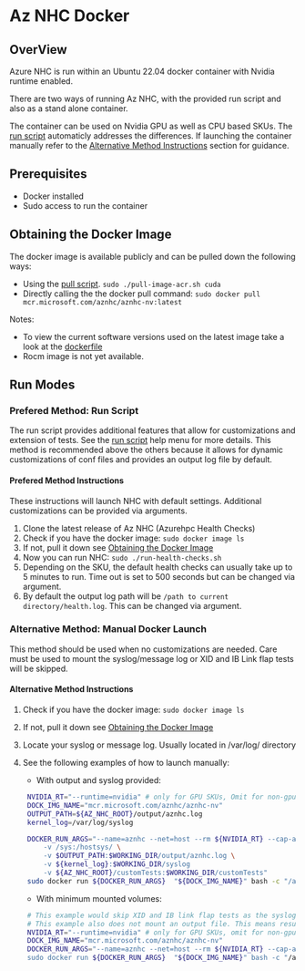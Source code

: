 # Az NHC Docker #

## OverView ##

Azure NHC is run within an Ubuntu 22.04 docker container with Nvidia runtime enabled.

There are two ways of running Az NHC, with the provided run script and also as a stand alone container.

The container can be used on Nvidia GPU as well as CPU based SKUs. The [run script](../run-health-checks.sh) automaticly addresses the differences. If launching the container manually refer to the [Alternative Method Instructions](#alternative-method-instructions) section for guidance.

## Prerequisites ##

- Docker installed
- Sudo access to run the container

## Obtaining the Docker Image ##

The docker image is available publicly and can be pulled down the following ways:

- Using the [pull script](./pull-image-acr.sh). ```sudo ./pull-image-acr.sh cuda```
- Directly calling the the docker pull command: ```sudo docker pull mcr.microsoft.com/aznhc/aznhc-nv:latest```

Notes:

- To view the current software versions used on the latest image take a look at the [dockerfile](./azure-nvrt-nhc.dockerfile)
- Rocm image is not yet available.

## Run Modes ##

### Prefered Method: Run Script ###

The run script provides additional features that allow for customizations and extension of tests. See the [run script](../run-health-checks.sh) help menu for more details. This method is recommended above the others because it allows for dynamic customizations  of conf files and provides an output log file by default.

#### Prefered Method Instructions ####

These instructions will launch NHC with default settings. Additional customizations can be provided via arguments.

1. Clone the latest release of Az NHC (Azurehpc Health Checks)
2. Check if you have the docker image: ```sudo docker image ls```
3. If not, pull it down see [Obtaining the Docker Image](#obtaining-the-docker-image)
4. Now you can run NHC: ```sudo ./run-health-checks.sh```
5. Depending on the SKU, the default health checks can usually take up to 5 minutes to run. Time out is set to 500 seconds but can be changed via argument.
6. By default the output log path will be ```/path to current directory/health.log```. This can be changed via argument.

### Alternative Method: Manual Docker Launch ###

This method should be used when no customizations are needed. Care must be used to mount the syslog/message log or XID and IB Link flap tests will be skipped.

#### Alternative Method Instructions ####

1. Check if you have the docker image: ```sudo docker image ls```
2. If not, pull it down see [Obtaining the Docker Image](#obtaining-the-docker-image)
3. Locate your syslog or message log. Usually located in /var/log/ directory
4. See the following examples of how to launch manually:
   - With output and syslog provided:

   ```bash
    NVIDIA_RT="--runtime=nvidia" # only for GPU SKUs, Omit for non-gpu
    DOCK_IMG_NAME="mcr.microsoft.com/aznhc/aznhc-nv"
    OUTPUT_PATH=${AZ_NHC_ROOT}/output/aznhc.log
    kernel_log=/var/log/syslog

    DOCKER_RUN_ARGS="--name=aznhc --net=host --rm ${NVIDIA_RT} --cap-add SYS_ADMIN --cap-add=CAP_SYS_NICE --privileged --shm-size=8g\
        -v /sys:/hostsys/ \
        -v $OUTPUT_PATH:$WORKING_DIR/output/aznhc.log \
        -v ${kernel_log}:$WORKING_DIR/syslog
        -v ${AZ_NHC_ROOT}/customTests:$WORKING_DIR/customTests"
    sudo docker run ${DOCKER_RUN_ARGS}  "${DOCK_IMG_NAME}" bash -c "/azure-nhc/aznhc-entrypoint.sh"
   ```

   - With minimum mounted volumes:

   ```bash
    # This example would skip XID and IB link flap tests as the syslog is not mounted
    # This example also does not mount an output file. This means results will be printed to STDOUT.
    NVIDIA_RT="--runtime=nvidia" # only for GPU SKUs, omit for non-gpu
    DOCK_IMG_NAME="mcr.microsoft.com/aznhc/aznhc-nv"
    DOCKER_RUN_ARGS="--name=aznhc --net=host --rm ${NVIDIA_RT} --cap-add SYS_ADMIN --cap-add=CAP_SYS_NICE --privileged --shm-size=8g -v /sys:/hostsys/
    sudo docker run ${DOCKER_RUN_ARGS}  "${DOCK_IMG_NAME}" bash -c "/azure-nhc/aznhc-entrypoint.sh"
   ```
